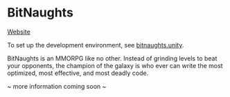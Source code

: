 # BitNaughts

[Website](http://bitnaughts.github.io)

To set up the development environment, see [bitnaughts.unity](https://github.com/bitnaughts/bitnaughts.unity).

BitNaughts is an MMORPG like no other. Instead of grinding levels to beat your opponents, the champion of the galaxy is who ever can write the most optimized, most effective, and most deadly code.

~ more information coming soon ~
